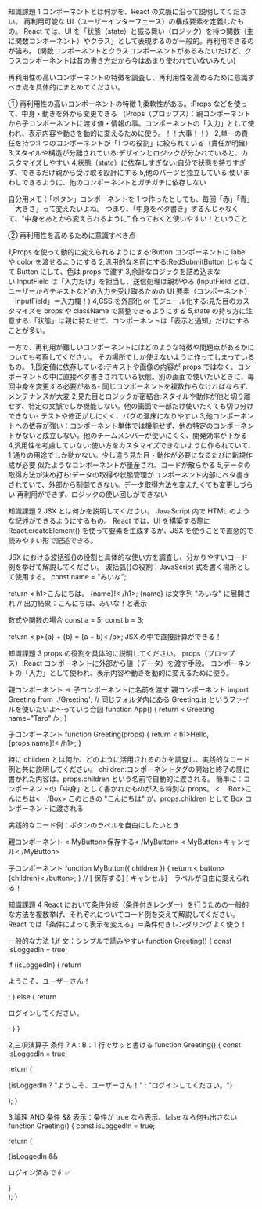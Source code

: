 知識課題 1
コンポーネントとは何かを、React の文脈に沿って説明してください。
再利用可能な UI（ユーザーインターフェース）の構成要素を定義したもの。
React では、UI を「状態（state）と振る舞い（ロジック）を持つ関数（主に関数コンポーネント）やクラス」として表現するのが一般的。再利用できるのが強み。
(関数コンポーネントとクラスコンポーネントがあるみたいだけど、クラスコンポーネントは昔の書き方だから今はあまり使われていないみたい)

再利用性の高いコンポーネントの特徴を調査し、再利用性を高めるために意識すべき点を具体的にまとめてください。

① 再利用性の高いコンポーネントの特徴
1,柔軟性がある。:Props などを使って、中身・動きを外から変更できる
（Props（プロップス）：親コンポーネントから子コンポーネントに渡す値・情報の事。コンポーネントの「入力」として使われ、表示内容や動きを動的に変えるために使う。！！大事！！）
2,単一の責任を持つ:1 つのコンポーネントが「1 つの役割」に絞られている（責任が明確）
3,スタイルや構造が分離されている:デザインとロジックが分かれていると、カスタマイズしやすい
4,状態（state）に依存しすぎない:自分で状態を持ちすぎず、できるだけ親から受け取る設計にする
5,他のパーツと独立している:使いまわしできるように、他のコンポーネントとガチガチに依存しない

自分用メモ：「ボタン」コンポーネントを 1 つ作ったとしても、毎回「赤」「青」「大きさ」って変えたいよね。
つまり、「中身をベタ書き」するんじゃなくて、“中身をあとから変えられるように” 作っておくと使いやすい！ということ

② 再利用性を高めるために意識すべき点

1,Props を使って動的に変えられるようにする:Button コンポーネントに label や color を渡せるようにする
2,汎用的な名前にする:RedSubmitButton じゃなくて Button にして、色は props で渡す
3,余計なロジックを詰め込まない:InputField は「入力だけ」を担当し、送信処理は親がやる
(InputField とは、ユーザーからテキストなどの入力を受け取るための UI 要素（コンポーネント）「InputField」＝入力欄！)
4,CSS を外部化 or モジュール化する:見た目のカスタマイズを props や className で調整できるようにする
5,state の持ち方に注意する:「状態」は親に持たせて、コンポーネントは「表示と通知」だけにすることが多い。

一方で、再利用が難しいコンポーネントにはどのような特徴や問題点があるかについても考察してください。
その場所でしか使えないように作ってしまっているもの。
1,固定値に依存している:テキストや画像の内容が props ではなく、コンポーネントの中に直接ベタ書きされている状態。別の画面で使いたいときに、毎回中身を変更する必要がある- 同じコンポーネントを複数作らなければならず、メンテナンスが大変
2,見た目とロジックが密結合:スタイルや動作が他と切り離せず、特定の文脈でしか機能しない。他の画面で一部だけ使いたくても切り分けできない- テストや修正がしにくく、バグの温床になりやすい
3,他コンポーネントへの依存が強い：コンポーネント単体では機能せず、他の特定のコンポーネントがないと成立しない。他のチームメンバーが使いにくく、開発効率が下がる
4,汎用性を考慮していない:使い方をカスタマイズできないように作られていて、1 通りの用途でしか動かない。少し違う見た目・動作が必要になるたびに新規作成が必要 似たようなコンポーネントが量産され、コードが散らかる
5,データの取得方法が決め打ち:データの取得や状態管理がコンポーネント内部にベタ書きされていて、外部から制御できない。データ取得方法を変えたくても変更しづらい 再利用ができず、ロジックの使い回しができない

知識課題 2
JSX とは何かを説明してください。
JavaScript 内で HTML のような記述ができるようにするもの。
React では、UI を構築する際に React.createElement() を使って要素を生成するが、JSX を使うことで直感的で読みやすい形で記述できる。

JSX における波括弧{}の役割と具体的な使い方を調査し、分かりやすいコード例を挙げて解説してください。
波括弧{}の役割：JavaScript 式を書く場所として使用する。
const name = "みいな";

return < h1>こんにちは、 {name}!< /h1>;
{name} は文字列 "みいな" に展開され
// 出力結果：こんにちは、みいな！と表示

数式や関数の場合
const a = 5;
const b = 3;

return < p>{a} + {b} = {a + b}< /p>;
JSX の中で直接計算ができる！

知識課題 3
props の役割を具体的に説明してください。
props（プロップス）:React コンポーネントに外部から値（データ）を渡す手段。
コンポーネントの「入力」として使われ、表示内容や動きを動的に変えるために使う。

親コンポーネント → 子コンポーネントに名前を渡す
親コンポーネント
import Greeting from './Greeting';
// 同じフォルダ内にある Greeting.js というファイルを使いたいよ〜っていう合図
function App() {
return < Greeting name="Taro" />;
}

子コンポーネント
function Greeting(props) {
return < h1>Hello, {props.name}!< /h1>;
}

特に children とは何か、どのように活用されるのかを調査し、実践的なコード例と共に説明してください。
children:コンポーネントタグの開始と終了の間に書かれた内容は、props.children という名前で自動的に渡される。
簡単に：コンポーネントの「中身」として書かれたものが入る特別な props。
<　 Box>こんにちは<　/Box>
このときの "こんにちは" が、props.children として Box コンポーネントに渡される

実践的なコード例：ボタンのラベルを自由にしたいとき

親コンポーネント
< MyButton>保存する< /MyButton>
< MyButton>キャンセル< /MyButton>

子コンポーネント
function MyButton({ children }) {
return < button>{children}< /button>;
}
// [ 保存する] [ キャンセル]　ラベルが自由に変えられる！

知識課題 4
React において条件分岐（条件付きレンダー）を行うための一般的な方法を複数挙げ、それぞれについてコード例を交えて解説してください。
React では「条件によって表示を変える」＝条件付きレンダリングよく使う！

一般的な方法
1,if 文：シンプルで読みやすい
function Greeting() {
const isLoggedIn = true;

if (isLoggedIn) {
return <p>ようこそ、ユーザーさん！</p>;
} else {
return <p>ログインしてください。</p>;
}
}

2,三項演算子 条件 ? A : B：1 行でサッと書ける
function Greeting() {
const isLoggedIn = true;

return (

<p>{isLoggedIn ? "ようこそ、ユーザーさん！" : "ログインしてください。"}</p>
);
}

3,論理 AND 条件 && 表示：条件が true なら表示、false なら何も出さない
function Greeting() {
const isLoggedIn = true;

return (

<div>
{isLoggedIn && <p>ログイン済みです ✅</p>}
</div>
);
}
